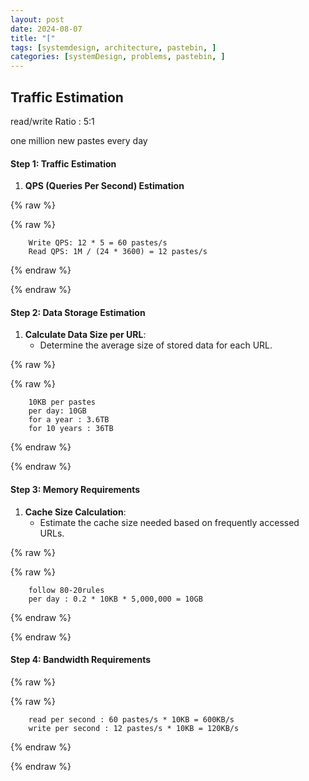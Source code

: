 ```yaml
---
layout: post
date: 2024-08-07
title: "["
tags: [systemdesign, architecture, pastebin, ]
categories: [systemDesign, problems, pastebin, ]
---
```



## Traffic Estimation


read/write Ratio : 5:1


one million new pastes every day


#### Step 1: Traffic Estimation

1. **QPS (Queries Per Second) Estimation**

{% raw %}



{% raw %}
```text
    Write QPS: 12 * 5 = 60 pastes/s
    Read QPS: 1M / (24 * 3600) = 12 pastes/s
```
{% endraw %}



{% endraw %}


#### Step 2: Data Storage Estimation

1. **Calculate Data Size per URL**:
	- Determine the average size of stored data for each URL.

{% raw %}



{% raw %}
```text
    10KB per pastes
    per day: 10GB
    for a year : 3.6TB
    for 10 years : 36TB
```
{% endraw %}



{% endraw %}


#### Step 3: Memory Requirements

1. **Cache Size Calculation**:
	- Estimate the cache size needed based on frequently accessed URLs.

{% raw %}



{% raw %}
```text
    follow 80-20rules
    per day : 0.2 * 10KB * 5,000,000 = 10GB
```
{% endraw %}



{% endraw %}


#### Step 4: Bandwidth Requirements


{% raw %}



{% raw %}
```text
    read per second : 60 pastes/s * 10KB = 600KB/s
    write per second : 12 pastes/s * 10KB = 120KB/s
```
{% endraw %}



{% endraw %}

